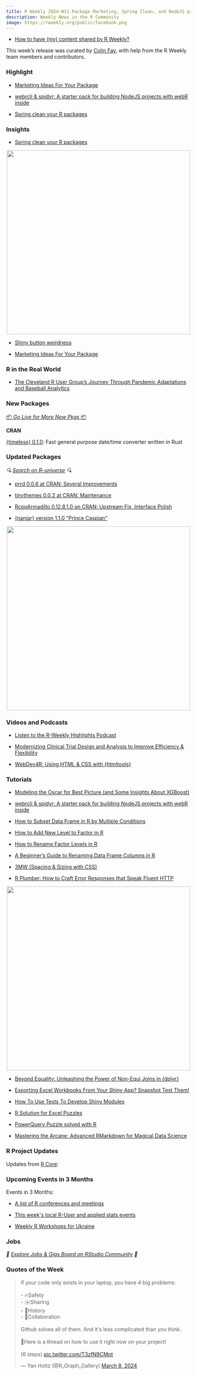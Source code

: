 ```yaml
---
title: R Weekly 2024-W11 Package Marketing, Spring Clean, and NodeJS projects with webR inside
description: Weekly News in the R Community
image: https://rweekly.org/public/facebook.png
---
```


+ [How to have (my) content shared by R Weekly?](https://github.com/rweekly/rweekly.org#how-to-have-my-content-shared-by-r-weekly)

This week’s release was curated by [Colin Fay](https://colinfay.me), with help from the R Weekly team members and contributors.



### Highlight

+ [Marketing Ideas For Your Package](https://ropensci.org/blog/2024/03/07/package-marketing/)

+ [webrcli & spidyr: A starter pack for building NodeJS projects with webR inside](https://colinfay.me/webrcli-and-spidyr/)

+ [Spring clean your R packages](https://www.jumpingrivers.com/blog/spring-clean-r-package-usethis/)


### Insights

+ [Spring clean your R packages](https://www.jumpingrivers.com/blog/spring-clean-r-package-usethis/)

<div align = "center">
  <img src = "https://www.jumpingrivers.com/blog/spring-clean-r-package-usethis/featured.jpg" width = "500px">
</div>

+ [Shiny button weirdness](https://recology.info/2024/03/shiny-events/)

+ [Marketing Ideas For Your Package](https://ropensci.org/blog/2024/03/07/package-marketing/)


### R in the Real World

+ [The Cleveland R User Group’s Journey Through Pandemic Adaptations and Baseball Analytics](https://www.r-consortium.org/blog/2024/03/07/the-cleveland-r-user-groups-journey-through-pandemic-adaptations-and-baseball-analytics)


### New Packages

<p class="added-hostname"><a href="https://rweekly.org/live" target="_blank" class="externalLink">📦 <i>Go Live for More New Pkgs</i> 📦</a></p>


**CRAN**

[{timeless} 0.1.0](https://cran.r-project.org/package=timeless): Fast general purpose date/time converter written in Rust


### Updated Packages

<i>🔍 [Search on R-universe](https://r-universe.dev/search/) 🔍</i>

+ [prrd 0.0.6 at CRAN: Several Improvements](http://dirk.eddelbuettel.com/blog/2024/03/07#prrd_0.0.6)

+ [tinythemes 0.0.2 at CRAN: Maintenance](http://dirk.eddelbuettel.com/blog/2024/03/04#tinythemes_0.0.2)

+ [RcppArmadillo 0.12.8.1.0 on CRAN: Upstream Fix, Interface Polish](http://dirk.eddelbuettel.com/blog/2024/03/03#rcpparmadillo_0.12.8.1.0)

+ [{naniar} version 1.1.0 "Prince Caspian"](https://www.njtierney.com/post/2024/03/04/naniar-version-1-1-0-prince-caspian/)

<div align = "center">
  <img src = "https://www.njtierney.com/post/2024/03/04/naniar-version-1-1-0-prince-caspian/figs/unnamed-chunk-13-1.png" width = "500px">
</div>


### Videos and Podcasts

+ [Listen to the R-Weekly Highlights Podcast](https://rweekly.fireside.fm/)

+ [Modernizing Clinical Trial Design and Analysis to Improve Efficiency & Flexibility](https://fharrell.com/talk/rcteff/)

+ [WebDev4R: Using HTML & CSS with {htmltools}](https://albert-rapp.de/posts/web_dev/02_html_and_css_keywords/02_html_and_css_keywords.html)

### Tutorials

+ [Modeling the Oscar for Best Picture (and Some Insights About XGBoost)](https://www.markhw.com/blog/oscars2024)

+ [webrcli & spidyr: A starter pack for building NodeJS projects with webR inside](https://colinfay.me/webrcli-and-spidyr/)

+ [How to Subset Data Frame in R by Multiple Conditions](https://www.spsanderson.com/steveondata/posts/2024-03-07/index.html)

+ [How to Add New Level to Factor in R](https://www.spsanderson.com/steveondata/posts/2024-03-06/index.html)

+ [How to Rename Factor Levels in R](https://www.spsanderson.com/steveondata/posts/2024-03-05/index.html)

+ [A Beginner’s Guide to Renaming Data Frame Columns in R](https://www.spsanderson.com/steveondata/posts/2024-03-04/index.html)

+ [3MW (Spacing & Sizing with CSS)](https://3mw.albert-rapp.de/p/3mw-spacing-sizing-css)

+ [R Plumber: How to Craft Error Responses that Speak Fluent HTTP](https://appsilon.com/api-oopsies-101/)

<div align = "center">
  <img src = "https://assets-global.website-files.com/654fd3ad88635290d9845b9e/65ec90db8a3ca114310d02ca_R-Plumber-How-to-Craft-Error-Responses-that-Speak-Fluent-HTTP.webp" width = "500px">
</div>


+ [Beyond Equality: Unleashing the Power of Non-Equi Joins in {dplyr}](https://appsilon.com/non-equi-joins-in-dplyr/)

+ [Exporting Excel Workbooks From Your Shiny App? Snapshot Test Them!](https://jakubsob.github.io/blog/how-to-test-excel-workbooks/)

+ [How To Use Tests To Develop Shiny Modules](https://jakubsob.github.io/blog/how-to-use-tests-to-develop-shiny-modules/)

+ [R Solution for Excel Puzzles](https://medium.com/number-around-us/r-solution-for-excel-puzzles-0ff728f7b379)

+ [PowerQuery Puzzle solved with R](https://medium.com/number-around-us/powerquery-puzzle-solved-with-r-3c8360c7ec32)

+ [Mastering the Arcane: Advanced RMarkdown for Magical Data Science](https://medium.com/number-around-us/mastering-the-arcane-advanced-rmarkdown-for-magical-data-science-c6c434780765)

<!--<div class="post-more-begin></div><div class="post-more-end"></div>-->

### R Project Updates

Updates from [R Core](http://developer.r-project.org/blosxom.cgi/R-devel/NEWS):


### Upcoming Events in 3 Months

Events in 3 Months:

+ [A list of R conferences and meetings](https://jumpingrivers.github.io/meetingsR/events.html)

+ [This week's local R-User and applied stats events](https://community.rstudio.com/c/irl)

+ [Weekly R Workshops for Ukraine](https://sites.google.com/view/dariia-mykhailyshyna/main/r-workshops-for-ukraine)


### Jobs

<i>💼 [Explore Jobs & Gigs Board on RStudio Community](https://community.rstudio.com/c/jobs/) 💼</i>

### Quotes of the Week

<blockquote class="twitter-tweet"><p lang="en" dir="ltr">If your code only exists in your laptop, you have 4 big problems:<br><br>- 🔥Safety<br>- ✉️Sharing<br>- 🦕History<br>- 🤝Collaboration<br><br>Github solves all of them. And it&#39;s less complicated than you think.<br><br>🧵Here is a thread on how to use it right now on your project! <br><br>(6 steps) <a href="https://t.co/T3zfN9CMpt">pic.twitter.com/T3zfN9CMpt</a></p>&mdash; Yan Holtz (@R_Graph_Gallery) <a href="https://twitter.com/R_Graph_Gallery/status/1766096644880183681?ref_src=twsrc%5Etfw">March 8, 2024</a></blockquote> <script async src="https://platform.twitter.com/widgets.js" charset="utf-8"></script>